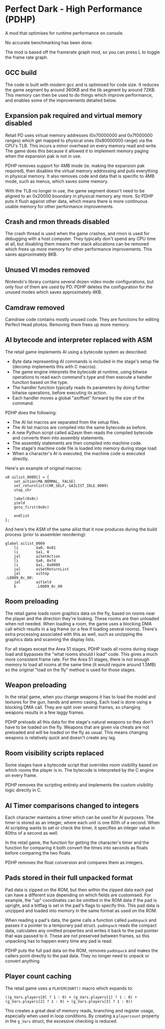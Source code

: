 # Perfect Dark - High Performance (PDHP)

A mod that optimises for runtime performance on console.

No accurate benchmarking has been done.

The mod is based off the framerate graph mod, so you can press L to toggle the frame rate graph.

## GCC build

The code is built with modern gcc and is optimised for code size. It reduces the game segment by around 360KB and the lib segment by around 72KB. This memory can then be used to do things which improve performance, and enables some of the improvements detailed below.

## Expansion pak required and virtual memory disabled

Retail PD uses virtual memory addresses (0x70000000 and 0x7f000000 ranges) which get mapped to physical ones (0x80000000 range) via the CPU's TLB. This incurs a minor overhead on every memory read and write. The game does this because it allowed it to implement memory paging when the expansion pak is not in use.

PDHP removes support for 4MB mode (ie. making the expansion pak required), then disables the virtual memory addressing and puts everything in physical memory. It also removes code and data that is specific to 4MB mode, such as menus, which saves some memory.

With the TLB no longer in use, the game segment doesn't need to be aligned to an 0x20000 boundary in physical memory any more. So PDHP puts it flush against other data, which means there is more continuous usable memory for other performance improvements.

## Crash and rmon threads disabled

The crash thread is used when the game crashes, and rmon is used for debugging with a host computer. They typically don't spend any CPU time at all, but disabling them means their stack allocations can be removed which frees up more memory for other performance improvements. This saves approximately 8KB.

## Unused VI modes removed

Nintendo's library contains several dozen video mode configurations, but only four of them are used by PD. PDHP deletes the configuration for the unused modes which saves approximately 4KB.

## Camdraw removed

Camdraw code contains mostly unused code. They are functions for editing Perfect Head photos. Removing them frees up more memory.

## AI bytecode and interpreter replaced with ASM

The retail game implements AI using a bytecode system as described:

* Byte data representing AI commands is included in the stage's setup file (decomp implements this with C macros).
* The game engine interprets the bytecode at runtime, using bitwise operations to read each command's type and then execute a handler function based on the type.
* The handler function typically reads its parameters by doing further bitwise operations, before executing its action.
* Each handler moves a global "aioffset" forward by the size of the command.

PDHP does the following:

* The AI list macros are separated from the setup files.
* The AI list macros are compiled into the same bytecode as before.
* A new Python script called ai2asm then reads the compiled bytecode and converts them into assembly statements.
* The assembly statements are then compiled into machine code.
* The stage's machine code file is loaded into memory during stage load.
* When a character's AI is executed, the machine code is executed directly.

Here's an example of original macros:

    u8 ailist_0009[] = {
        set_action(MA_NORMAL, FALSE)
        set_returnlist(CHR_SELF, GAILIST_IDLE_0009)
        stop_chr

        label(0x0c)
        yield
        goto_first(0x0c)

        endlist
    };

And here's the ASM of the same ailist that it now produces during the build process (prior to assembler reordering):

    glabel ailist_0009
        li        $a0, 0x01
        li        $a1, 0
        jal       aiSetAction
        li        $a0, 0xfd
        li        $a1, 0x0009
        jal       aiSetReturnList
        jal       aiStop
    .L0009_0c_00:
        jal       aiYield
        b         .L0009_0c_00

## Room preloading

The retail game loads room graphics data on the fly, based on rooms near the player and the direction they're looking. These rooms are then unloaded when not needed. When loading a room, the game uses a blocking DMA call which results in a lag frame (or a few if loading several rooms). There's extra processing associated with this as well, such as unzipping the graphics data and scanning the display lists.

For all stages except the Area 51 stages, PDHP loads all rooms during stage load and bypasses the "what rooms should I load" code. This gives a much more consistent frame rate. For the Area 51 stages, there is not enough memory to load all rooms at the same time (it would require around 1.5MB) so the original "load on the fly" method is used for those stages.

## Weapon preloading

In the retail game, when you change weapons it has to load the model and textures for the gun, hands and ammo casing. Each load is done using a blocking DMA call. They are split over several frames, so changing weapons results in a few laggy frames.

PDHP preloads all this data for the stage's natural weapons so they don't have to be loaded on the fly. Weapons that are given via cheats are not preloaded and will be loaded on the fly as usual. This means changing weapons is relatively quick and doesn't create any lag.

## Room visibility scripts replaced

Some stages have a bytecode script that overrides room visibility based on which rooms the player is in. The bytecode is interpreted by the C engine on every frame.

PDHP removes the scripting entirely and implements the custom visibility logic directly in C.

## AI Timer comparisons changed to integers

Each character maintains a timer which can be used for AI purposes. The timer is stored as an integer, where each unit is one 60th of a second. When AI scripting wants to set or check the timer, it specifies an integer value in 60ths of a second as well.

In the retail game, the function for getting the character's timer and the function for comparing it both convert the times into seconds as floats before comparing the two floats.

PDHP removes the float conversion and compares them as integers.

## Pads stored in their full unpacked format

Pad data is zipped on the ROM, but then within the zipped data each pad can have a different size depending on which fields are customised. For example, the "up" coordinates can be omitted in the ROM data if the pad is upright, and a bitflag is set in the pad's flags to specify this. This pad data is unzipped and loaded into memory in the same format as used on the ROM.

When reading a pad's data, the game calls a function called `padUnpack` and passes it a pointer to a temporary pad struct. `padUnpack` reads the compact data, calculates any omitted properties and writes it back to the pad pointer that was passed to it. These are not preserved between frames, so this unpacking has to happen every time any pad is read.

PDHP puts the full pad data on the ROM, removes `padUnpack` and makes the callers point directly to the pad data. They no longer need to unpack or convert anything.

## Player count caching

The retail game uses a `PLAYERCOUNT()` macro which expands to:

    ((g_Vars.players[0] ? 1 : 0) + (g_Vars.players[1] ? 1 : 0) + (g_Vars.players[2] ? 1 : 0) + (g_Vars.players[3] ? 1 : 0))

This creates a great deal of memory reads, branching and register usage, especially when used in loop conditions. By creating a `playercount` property in the `g_Vars` struct, the excessive checking is reduced.

